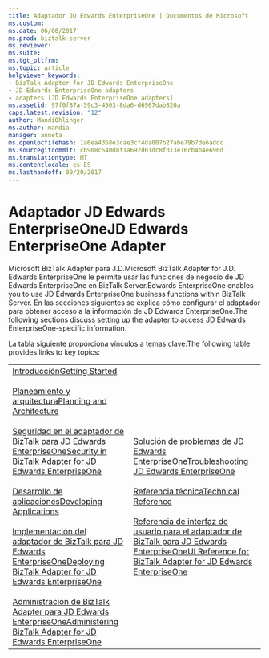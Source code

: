 ```yaml
---
title: Adaptador JD Edwards EnterpriseOne | Documentos de Microsoft
ms.custom: 
ms.date: 06/08/2017
ms.prod: biztalk-server
ms.reviewer: 
ms.suite: 
ms.tgt_pltfrm: 
ms.topic: article
helpviewer_keywords:
- BizTalk Adapter for JD Edwards EnterpriseOne
- JD Edwards EnterpriseOne adapters
- adapters [JD Edwards EnterpriseOne adapters]
ms.assetid: 97f0f87a-59c3-4503-8da6-d6967dab820a
caps.latest.revision: "12"
author: MandiOhlinger
ms.author: mandia
manager: anneta
ms.openlocfilehash: 1a6ea4368e3cae3cf4da007b27abe79b7de6addc
ms.sourcegitcommit: cb908c540d8f1a692d01dc8f313e16cb4b4e696d
ms.translationtype: MT
ms.contentlocale: es-ES
ms.lasthandoff: 09/20/2017
---
```

# <a name="jd-edwards-enterpriseone-adapter"></a><span data-ttu-id="4883f-102">Adaptador JD Edwards EnterpriseOne</span><span class="sxs-lookup"><span data-stu-id="4883f-102">JD Edwards EnterpriseOne Adapter</span></span>
<span data-ttu-id="4883f-103">Microsoft BizTalk Adapter para J.D.</span><span class="sxs-lookup"><span data-stu-id="4883f-103">Microsoft BizTalk Adapter for J.D.</span></span> <span data-ttu-id="4883f-104">Edwards EnterpriseOne le permite usar las funciones de negocio de JD Edwards EnterpriseOne en BizTalk Server.</span><span class="sxs-lookup"><span data-stu-id="4883f-104">Edwards EnterpriseOne enables you to use JD Edwards EnterpriseOne business functions within BizTalk Server.</span></span> <span data-ttu-id="4883f-105">En las secciones siguientes se explica cómo configurar el adaptador para obtener acceso a la información de JD Edwards EnterpriseOne.</span><span class="sxs-lookup"><span data-stu-id="4883f-105">The following sections discuss setting up the adapter to access JD Edwards EnterpriseOne-specific information.</span></span>  
  
 <span data-ttu-id="4883f-106">La tabla siguiente proporciona vínculos a temas clave:</span><span class="sxs-lookup"><span data-stu-id="4883f-106">The following table provides links to key topics:</span></span>  
  
|||  
|-|-|  
|[<span data-ttu-id="4883f-107">Introducción</span><span class="sxs-lookup"><span data-stu-id="4883f-107">Getting Started</span></span>](../core/getting-started-with-biztalk-adapter-for-jd-edwards-enterpriseone.md)<br /><br /> [<span data-ttu-id="4883f-108">Planeamiento y arquitectura</span><span class="sxs-lookup"><span data-stu-id="4883f-108">Planning and Architecture</span></span>](../core/planning-and-architecture8.md)<br /><br /> [<span data-ttu-id="4883f-109">Seguridad en el adaptador de BizTalk para JD Edwards EnterpriseOne</span><span class="sxs-lookup"><span data-stu-id="4883f-109">Security in BizTalk Adapter for JD Edwards EnterpriseOne</span></span>](../core/security-in-biztalk-adapter-for-jd-edwards-enterpriseone.md)<br /><br /> [<span data-ttu-id="4883f-110">Desarrollo de aplicaciones</span><span class="sxs-lookup"><span data-stu-id="4883f-110">Developing Applications</span></span>](../core/developing-applications2.md)<br /><br /> [<span data-ttu-id="4883f-111">Implementación del adaptador de BizTalk para JD Edwards EnterpriseOne</span><span class="sxs-lookup"><span data-stu-id="4883f-111">Deploying BizTalk Adapter for JD Edwards EnterpriseOne</span></span>](../core/deploying-biztalk-adapter-for-jd-edwards-enterpriseone.md)<br /><br /> [<span data-ttu-id="4883f-112">Administración de BizTalk Adapter para JD Edwards EnterpriseOne</span><span class="sxs-lookup"><span data-stu-id="4883f-112">Administering BizTalk Adapter for JD Edwards EnterpriseOne</span></span>](../core/administering-biztalk-adapter-for-jd-edwards-enterpriseone.md)|[<span data-ttu-id="4883f-113">Solución de problemas de JD Edwards EnterpriseOne</span><span class="sxs-lookup"><span data-stu-id="4883f-113">Troubleshooting JD Edwards EnterpriseOne</span></span>](../core/troubleshooting-jd-edwards-enterpriseone.md)<br /><br /> [<span data-ttu-id="4883f-114">Referencia técnica</span><span class="sxs-lookup"><span data-stu-id="4883f-114">Technical Reference</span></span>](../core/technical-reference6.md)<br /><br /> [<span data-ttu-id="4883f-115">Referencia de interfaz de usuario para el adaptador de BizTalk para JD Edwards EnterpriseOne</span><span class="sxs-lookup"><span data-stu-id="4883f-115">UI Reference for BizTalk Adapter for JD Edwards EnterpriseOne</span></span>](../core/ui-reference-for-biztalk-adapter-for-jd-edwards-enterpriseone.md)|